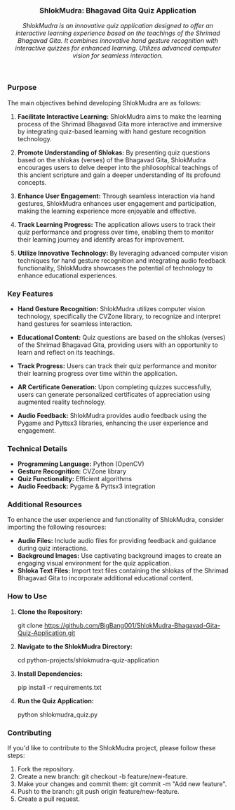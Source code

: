 <h3 align="center">ShlokMudra: Bhagavad Gita Quiz Application</h3>

<p align="center">
  <em>ShlokMudra is an innovative quiz application designed to offer an interactive learning experience based on the teachings of the Shrimad Bhagavad Gita. It combines innovative hand gesture recognition with interactive quizzes for enhanced learning. Utilizes advanced computer vision for seamless interaction.</em>
</p><br>

### Purpose

The main objectives behind developing ShlokMudra are as follows:

1. **Facilitate Interactive Learning:** ShlokMudra aims to make the learning process of the Shrimad Bhagavad Gita more interactive and immersive by integrating quiz-based learning with hand gesture recognition technology.

2. **Promote Understanding of Shlokas:** By presenting quiz questions based on the shlokas (verses) of the Bhagavad Gita, ShlokMudra encourages users to delve deeper into the philosophical teachings of this ancient scripture and gain a deeper understanding of its profound concepts.

3. **Enhance User Engagement:** Through seamless interaction via hand gestures, ShlokMudra enhances user engagement and participation, making the learning experience more enjoyable and effective.

4. **Track Learning Progress:** The application allows users to track their quiz performance and progress over time, enabling them to monitor their learning journey and identify areas for improvement.

5. **Utilize Innovative Technology:** By leveraging advanced computer vision techniques for hand gesture recognition and integrating audio feedback functionality, ShlokMudra showcases the potential of technology to enhance educational experiences.<br>

### Key Features

- **Hand Gesture Recognition:** ShlokMudra utilizes computer vision technology, specifically the CVZone library, to recognize and interpret hand gestures for seamless interaction.

- **Educational Content:** Quiz questions are based on the shlokas (verses) of the Shrimad Bhagavad Gita, providing users with an opportunity to learn and reflect on its teachings.

- **Track Progress:** Users can track their quiz performance and monitor their learning progress over time within the application.

- **AR Certificate Generation:** Upon completing quizzes successfully, users can generate personalized certificates of appreciation using augmented reality technology.

- **Audio Feedback:** ShlokMudra provides audio feedback using the Pygame and Pyttsx3 libraries, enhancing the user experience and engagement.<br>

### Technical Details

- **Programming Language:** Python (OpenCV)
- **Gesture Recognition:** CVZone library
- **Quiz Functionality:** Efficient algorithms
- **Audio Feedback:** Pygame & Pyttsx3 integration<br>

### Additional Resources

To enhance the user experience and functionality of ShlokMudra, consider importing the following resources:

- **Audio Files:** Include audio files for providing feedback and guidance during quiz interactions.
- **Background Images:** Use captivating background images to create an engaging visual environment for the quiz application.
- **Shloka Text Files:** Import text files containing the shlokas of the Shrimad Bhagavad Gita to incorporate additional educational content.


### How to Use

1. **Clone the Repository:**
   
   git clone https://github.com/BigBang001/ShlokMudra-Bhagavad-Gita-Quiz-Application.git
  

2. **Navigate to the ShlokMudra Directory:**
   
   cd python-projects/shlokmudra-quiz-application
   

3. **Install Dependencies:**
   
   pip install -r requirements.txt
   

4. **Run the Quiz Application:**
   
   python shlokmudra_quiz.py
   <br>

### Contributing

If you'd like to contribute to the ShlokMudra project, please follow these steps:

1. Fork the repository.
2. Create a new branch: git checkout -b feature/new-feature.
3. Make your changes and commit them: git commit -m "Add new feature".
4. Push to the branch: git push origin feature/new-feature.
5. Create a pull request.
